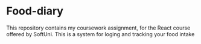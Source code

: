 # Food-diary
This repository contains my coursework assignment, for the React course offered by SoftUni. This is a system for loging and tracking your food intake